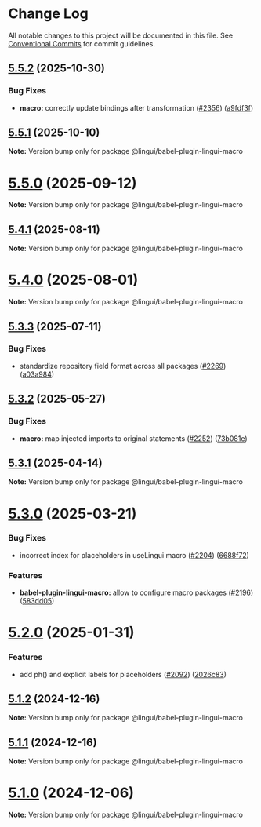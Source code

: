 # Change Log

All notable changes to this project will be documented in this file.
See [Conventional Commits](https://conventionalcommits.org) for commit guidelines.

## [5.5.2](https://github.com/lingui/js-lingui/compare/v5.5.1...v5.5.2) (2025-10-30)

### Bug Fixes

* **macro:** correctly update bindings after transformation ([#2356](https://github.com/lingui/js-lingui/issues/2356)) ([a9fdf3f](https://github.com/lingui/js-lingui/commit/a9fdf3f0ce69314ab8eaae6668d8c6daa48b3f2a))

## [5.5.1](https://github.com/lingui/js-lingui/compare/v5.5.0...v5.5.1) (2025-10-10)

**Note:** Version bump only for package @lingui/babel-plugin-lingui-macro

# [5.5.0](https://github.com/lingui/js-lingui/compare/v5.4.1...v5.5.0) (2025-09-12)

**Note:** Version bump only for package @lingui/babel-plugin-lingui-macro

## [5.4.1](https://github.com/lingui/js-lingui/compare/v5.4.0...v5.4.1) (2025-08-11)

**Note:** Version bump only for package @lingui/babel-plugin-lingui-macro

# [5.4.0](https://github.com/lingui/js-lingui/compare/v5.3.3...v5.4.0) (2025-08-01)

**Note:** Version bump only for package @lingui/babel-plugin-lingui-macro

## [5.3.3](https://github.com/lingui/js-lingui/compare/v5.3.2...v5.3.3) (2025-07-11)

### Bug Fixes

* standardize repository field format across all packages ([#2269](https://github.com/lingui/js-lingui/issues/2269)) ([a03a984](https://github.com/lingui/js-lingui/commit/a03a984cdc027ece9902277243f671ca15912adc))

## [5.3.2](https://github.com/lingui/js-lingui/compare/v5.3.1...v5.3.2) (2025-05-27)


### Bug Fixes

* **macro:** map injected imports to original statements ([#2252](https://github.com/lingui/js-lingui/issues/2252)) ([73b081e](https://github.com/lingui/js-lingui/commit/73b081e4ba929df00364e7e55883a651bf70d1f7))

## [5.3.1](https://github.com/lingui/js-lingui/compare/v5.3.0...v5.3.1) (2025-04-14)

**Note:** Version bump only for package @lingui/babel-plugin-lingui-macro

# [5.3.0](https://github.com/lingui/js-lingui/compare/v5.2.0...v5.3.0) (2025-03-21)

### Bug Fixes

* incorrect index for placeholders in useLingui macro ([#2204](https://github.com/lingui/js-lingui/issues/2204)) ([6688f72](https://github.com/lingui/js-lingui/commit/6688f72688bc93fe5b14802c898ff42ab88940fa))

### Features

* **babel-plugin-lingui-macro:** allow to configure macro packages ([#2196](https://github.com/lingui/js-lingui/issues/2196)) ([583dd05](https://github.com/lingui/js-lingui/commit/583dd05578b63f26576cf8ebdead83639afdb4b9))

# [5.2.0](https://github.com/lingui/js-lingui/compare/v5.1.2...v5.2.0) (2025-01-31)

### Features

* add ph() and explicit labels for placeholders ([#2092](https://github.com/lingui/js-lingui/issues/2092)) ([2026c83](https://github.com/lingui/js-lingui/commit/2026c83dfa3b969cde30305d52821e561df996cf))

## [5.1.2](https://github.com/lingui/js-lingui/compare/v5.1.1...v5.1.2) (2024-12-16)

**Note:** Version bump only for package @lingui/babel-plugin-lingui-macro

## [5.1.1](https://github.com/lingui/js-lingui/compare/v5.1.0...v5.1.1) (2024-12-16)

**Note:** Version bump only for package @lingui/babel-plugin-lingui-macro

# [5.1.0](https://github.com/lingui/js-lingui/compare/v5.0.0...v5.1.0) (2024-12-06)

**Note:** Version bump only for package @lingui/babel-plugin-lingui-macro
